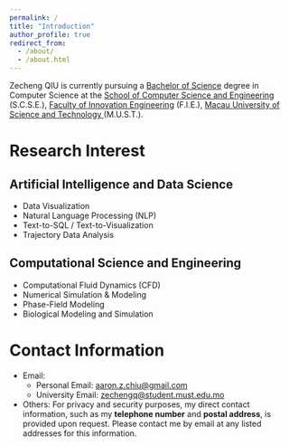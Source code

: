 ```yaml
---
permalink: /
title: "Introduction"
author_profile: true
redirect_from: 
  - /about/
  - /about.html
---
```


Zecheng QIU is currently pursuing a [Bachelor of Science](https://fie.must.edu.mo/id-1439/program/view/id-211.html) degree in Computer Science at the [School of Computer Science and Engineering](https://fie.must.edu.mo/page/id-1434.html?locale=en_US) (S.C.S.E.), [Faculty of Innovation Engineering](https://fie.must.edu.mo/index.html?locale=en_US) (F.I.E.), [Macau University of Science and Technology ](https://www.must.edu.mo/index.html?locale=en_US) (M.U.S.T.).


Research Interest
======

Artificial Intelligence and Data Science
------
* Data Visualization
* Natural Language Processing (NLP) 
* Text-to-SQL / Text-to-Visualization
* Trajectory Data Analysis


Computational Science and Engineering
------
* Computational Fluid Dynamics (CFD) 
* Numerical Simulation & Modeling
* Phase-Field Modeling
* Biological Modeling and Simulation

Contact Information
======

* Email:
  * Personal Email: [aaron.z.chiu@gmail.com](aaron.z.chiu@gmail.com)
  * University Email: [zechengq@student.must.edu.mo](zechengq@student.must.edu.mo)
* Others: For privacy and security purposes, my direct contact information, such as my **telephone number** and **postal address**, is provided upon request. Please contact me by email at any listed addresses for this information.